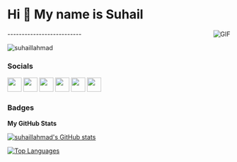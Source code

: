 Hi 👋 My name is Suhail
=============================

<img align="right" alt="GIF" src="https://media.giphy.com/media/836HiJc7pgzy8iNXCn/giphy.gif" />
--------------------------

<p align="left"> <img src="https://komarev.com/ghpvc/?username=suhaillahmad&label=Profile%20views&color=0e75b6&style=flat" alt="suhaillahmad" /> </p>


### Socials

<p align="left"> <a href="https://www.github.com/suhaillahmad" target="_blank" rel="noreferrer"><img src="https://raw.githubusercontent.com/danielcranney/readme-generator/main/public/icons/socials/github.svg" width="32" height="32" /></a> <a href="http://www.instagram.com/suhail.ahmadd" target="_blank" rel="noreferrer"><img src="https://raw.githubusercontent.com/danielcranney/readme-generator/main/public/icons/socials/instagram.svg" width="32" height="32" /></a> <a href="https://www.linkedin.com/in/suhail-ahmad-06329b218" target="_blank" rel="noreferrer"><img src="https://raw.githubusercontent.com/danielcranney/readme-generator/main/public/icons/socials/linkedin.svg" width="32" height="32" /></a> <a href="https://www.stackoverflow.com/users/suhail-ahmad" target="_blank" rel="noreferrer"><img src="https://raw.githubusercontent.com/danielcranney/readme-generator/main/public/icons/socials/stackoverflow.svg" width="32" height="32" /></a> <a href="https://www.twitter.com/suhaillahmadd" target="_blank" rel="noreferrer"><img src="https://raw.githubusercontent.com/danielcranney/readme-generator/main/public/icons/socials/twitter.svg" width="32" height="32" /></a> <a href="https://www.youtube.com/c/nan" target="_blank" rel="noreferrer"><img src="https://raw.githubusercontent.com/danielcranney/readme-generator/main/public/icons/socials/youtube.svg" width="32" height="32" /></a></p>

### Badges

<b>My GitHub Stats</b>

<a href="http://www.github.com/suhaillahmad"><img src="https://github-readme-stats.vercel.app/api?username=suhaillahmad&show_icons=true&hide=&count_private=true&title_color=0891b2&text_color=ffffff&icon_color=0891b2&bg_color=1c1917&hide_border=true&show_icons=true" alt="suhaillahmad's GitHub stats" /></a>

<a href="https://github.com/suhaillahmad" align="left"><img src="https://github-readme-stats.vercel.app/api/top-langs/?username=suhaillahmad&langs_count=10&title_color=0891b2&text_color=ffffff&icon_color=0891b2&bg_color=1c1917&hide_border=true&locale=en&custom_title=Top%20%Languages" alt="Top Languages" /></a>
